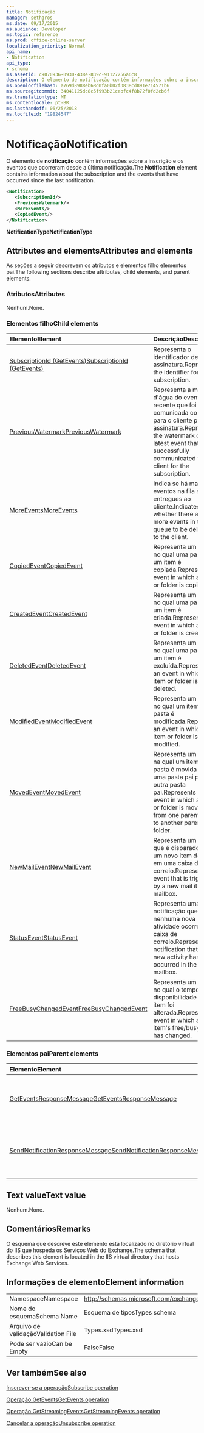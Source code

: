 ```yaml
---
title: Notificação
manager: sethgros
ms.date: 09/17/2015
ms.audience: Developer
ms.topic: reference
ms.prod: office-online-server
localization_priority: Normal
api_name:
- Notification
api_type:
- schema
ms.assetid: c9070936-0930-438e-839c-91127256a6c8
description: O elemento de notificação contém informações sobre a inscrição e os eventos que ocorreram desde a última notificação.
ms.openlocfilehash: a769d8988eb68d0fa0b02f3838cd891e714571b6
ms.sourcegitcommit: 34041125dc8c5f993b21cebfc4f8b72f0fd2cb6f
ms.translationtype: MT
ms.contentlocale: pt-BR
ms.lasthandoff: 06/25/2018
ms.locfileid: "19824547"
---
```

# <a name="notification"></a><span data-ttu-id="8b093-103">Notificação</span><span class="sxs-lookup"><span data-stu-id="8b093-103">Notification</span></span>

<span data-ttu-id="8b093-104">O elemento de **notificação** contém informações sobre a inscrição e os eventos que ocorreram desde a última notificação.</span><span class="sxs-lookup"><span data-stu-id="8b093-104">The **Notification** element contains information about the subscription and the events that have occurred since the last notification.</span></span> 
  
```xml
<Notification>
   <SubscriptionId/>
   <PreviousWatermark/>
   <MoreEvents/>
   <CopiedEvent/>
</Notification>
```

 <span data-ttu-id="8b093-105">**NotificationType**</span><span class="sxs-lookup"><span data-stu-id="8b093-105">**NotificationType**</span></span>
## <a name="attributes-and-elements"></a><span data-ttu-id="8b093-106">Attributes and elements</span><span class="sxs-lookup"><span data-stu-id="8b093-106">Attributes and elements</span></span>

<span data-ttu-id="8b093-107">As seções a seguir descrevem os atributos e elementos filho elementos pai.</span><span class="sxs-lookup"><span data-stu-id="8b093-107">The following sections describe attributes, child elements, and parent elements.</span></span>
  
### <a name="attributes"></a><span data-ttu-id="8b093-108">Atributos</span><span class="sxs-lookup"><span data-stu-id="8b093-108">Attributes</span></span>

<span data-ttu-id="8b093-109">Nenhum.</span><span class="sxs-lookup"><span data-stu-id="8b093-109">None.</span></span>
  
### <a name="child-elements"></a><span data-ttu-id="8b093-110">Elementos filho</span><span class="sxs-lookup"><span data-stu-id="8b093-110">Child elements</span></span>

|<span data-ttu-id="8b093-111">**Elemento**</span><span class="sxs-lookup"><span data-stu-id="8b093-111">**Element**</span></span>|<span data-ttu-id="8b093-112">**Descrição**</span><span class="sxs-lookup"><span data-stu-id="8b093-112">**Description**</span></span>|
|:-----|:-----|
|[<span data-ttu-id="8b093-113">SubscriptionId (GetEvents)</span><span class="sxs-lookup"><span data-stu-id="8b093-113">SubscriptionId (GetEvents)</span></span>](subscriptionid-getevents.md) <br/> |<span data-ttu-id="8b093-114">Representa o identificador de uma assinatura.</span><span class="sxs-lookup"><span data-stu-id="8b093-114">Represents the identifier for a subscription.</span></span>  <br/> |
|[<span data-ttu-id="8b093-115">PreviousWatermark</span><span class="sxs-lookup"><span data-stu-id="8b093-115">PreviousWatermark</span></span>](previouswatermark.md) <br/> |<span data-ttu-id="8b093-116">Representa a marca d'água do evento mais recente que foi comunicada com êxito para o cliente para a assinatura.</span><span class="sxs-lookup"><span data-stu-id="8b093-116">Represents the watermark of the latest event that was successfully communicated to the client for the subscription.</span></span>  <br/> |
|[<span data-ttu-id="8b093-117">MoreEvents</span><span class="sxs-lookup"><span data-stu-id="8b093-117">MoreEvents</span></span>](moreevents.md) <br/> |<span data-ttu-id="8b093-118">Indica se há mais eventos na fila sejam entregues ao cliente.</span><span class="sxs-lookup"><span data-stu-id="8b093-118">Indicates whether there are more events in the queue to be delivered to the client.</span></span>  <br/> |
|[<span data-ttu-id="8b093-119">CopiedEvent</span><span class="sxs-lookup"><span data-stu-id="8b093-119">CopiedEvent</span></span>](copiedevent.md) <br/> |<span data-ttu-id="8b093-120">Representa um evento no qual uma pasta ou um item é copiada.</span><span class="sxs-lookup"><span data-stu-id="8b093-120">Represents an event in which an item or folder is copied.</span></span>  <br/> |
|[<span data-ttu-id="8b093-121">CreatedEvent</span><span class="sxs-lookup"><span data-stu-id="8b093-121">CreatedEvent</span></span>](createdevent.md) <br/> |<span data-ttu-id="8b093-122">Representa um evento no qual uma pasta ou um item é criada.</span><span class="sxs-lookup"><span data-stu-id="8b093-122">Represents an event in which an item or folder is created.</span></span>  <br/> |
|[<span data-ttu-id="8b093-123">DeletedEvent</span><span class="sxs-lookup"><span data-stu-id="8b093-123">DeletedEvent</span></span>](deletedevent.md) <br/> |<span data-ttu-id="8b093-124">Representa um evento no qual uma pasta ou um item é excluída.</span><span class="sxs-lookup"><span data-stu-id="8b093-124">Represents an event in which an item or folder is deleted.</span></span>  <br/> |
|[<span data-ttu-id="8b093-125">ModifiedEvent</span><span class="sxs-lookup"><span data-stu-id="8b093-125">ModifiedEvent</span></span>](modifiedevent.md) <br/> |<span data-ttu-id="8b093-126">Representa um evento no qual um item ou pasta é modificada.</span><span class="sxs-lookup"><span data-stu-id="8b093-126">Represents an event in which an item or folder is modified.</span></span>  <br/> |
|[<span data-ttu-id="8b093-127">MovedEvent</span><span class="sxs-lookup"><span data-stu-id="8b093-127">MovedEvent</span></span>](movedevent.md) <br/> |<span data-ttu-id="8b093-128">Representa um evento na qual um item ou pasta é movida de uma pasta pai para outra pasta pai.</span><span class="sxs-lookup"><span data-stu-id="8b093-128">Represents an event in which an item or folder is moved from one parent folder to another parent folder.</span></span>  <br/> |
|[<span data-ttu-id="8b093-129">NewMailEvent</span><span class="sxs-lookup"><span data-stu-id="8b093-129">NewMailEvent</span></span>](newmailevent.md) <br/> |<span data-ttu-id="8b093-130">Representa um evento que é disparado por um novo item de email em uma caixa de correio.</span><span class="sxs-lookup"><span data-stu-id="8b093-130">Represents an event that is triggered by a new mail item in a mailbox.</span></span>  <br/> |
|[<span data-ttu-id="8b093-131">StatusEvent</span><span class="sxs-lookup"><span data-stu-id="8b093-131">StatusEvent</span></span>](statusevent.md) <br/> |<span data-ttu-id="8b093-132">Representa uma notificação que nenhuma nova atividade ocorreu na caixa de correio.</span><span class="sxs-lookup"><span data-stu-id="8b093-132">Represents a notification that no new activity has occurred in the mailbox.</span></span>  <br/> |
|[<span data-ttu-id="8b093-133">FreeBusyChangedEvent</span><span class="sxs-lookup"><span data-stu-id="8b093-133">FreeBusyChangedEvent</span></span>](freebusychangedevent.md) <br/> |<span data-ttu-id="8b093-134">Representa um evento no qual o tempo de disponibilidade de um item foi alterada.</span><span class="sxs-lookup"><span data-stu-id="8b093-134">Represents an event in which an item's free/busy time has changed.</span></span>  <br/> |
   
### <a name="parent-elements"></a><span data-ttu-id="8b093-135">Elementos pai</span><span class="sxs-lookup"><span data-stu-id="8b093-135">Parent elements</span></span>

|<span data-ttu-id="8b093-136">**Elemento**</span><span class="sxs-lookup"><span data-stu-id="8b093-136">**Element**</span></span>|<span data-ttu-id="8b093-137">**Descrição**</span><span class="sxs-lookup"><span data-stu-id="8b093-137">**Description**</span></span>|
|:-----|:-----|
|[<span data-ttu-id="8b093-138">GetEventsResponseMessage</span><span class="sxs-lookup"><span data-stu-id="8b093-138">GetEventsResponseMessage</span></span>](geteventsresponsemessage.md) <br/> |<span data-ttu-id="8b093-139">Contém o status e o resultado de uma única solicitação GetEvents.</span><span class="sxs-lookup"><span data-stu-id="8b093-139">Contains the status and result of a single GetEvents request.</span></span>  <br/> |
|[<span data-ttu-id="8b093-140">SendNotificationResponseMessage</span><span class="sxs-lookup"><span data-stu-id="8b093-140">SendNotificationResponseMessage</span></span>](sendnotificationresponsemessage.md) <br/> |<span data-ttu-id="8b093-141">Contém o status e o resultado de uma única solicitação SendNotification.</span><span class="sxs-lookup"><span data-stu-id="8b093-141">Contains the status and result of a single SendNotification request.</span></span>  <br/> |
   
## <a name="text-value"></a><span data-ttu-id="8b093-142">Text value</span><span class="sxs-lookup"><span data-stu-id="8b093-142">Text value</span></span>

<span data-ttu-id="8b093-143">Nenhum.</span><span class="sxs-lookup"><span data-stu-id="8b093-143">None.</span></span>
  
## <a name="remarks"></a><span data-ttu-id="8b093-144">Comentários</span><span class="sxs-lookup"><span data-stu-id="8b093-144">Remarks</span></span>

<span data-ttu-id="8b093-145">O esquema que descreve este elemento está localizado no diretório virtual do IIS que hospeda os Serviços Web do Exchange.</span><span class="sxs-lookup"><span data-stu-id="8b093-145">The schema that describes this element is located in the IIS virtual directory that hosts Exchange Web Services.</span></span>
  
## <a name="element-information"></a><span data-ttu-id="8b093-146">Informações de elemento</span><span class="sxs-lookup"><span data-stu-id="8b093-146">Element information</span></span>

|||
|:-----|:-----|
|<span data-ttu-id="8b093-147">Namespace</span><span class="sxs-lookup"><span data-stu-id="8b093-147">Namespace</span></span>  <br/> |http://schemas.microsoft.com/exchange/services/2006/types  <br/> |
|<span data-ttu-id="8b093-148">Nome do esquema</span><span class="sxs-lookup"><span data-stu-id="8b093-148">Schema Name</span></span>  <br/> |<span data-ttu-id="8b093-149">Esquema de tipos</span><span class="sxs-lookup"><span data-stu-id="8b093-149">Types schema</span></span>  <br/> |
|<span data-ttu-id="8b093-150">Arquivo de validação</span><span class="sxs-lookup"><span data-stu-id="8b093-150">Validation File</span></span>  <br/> |<span data-ttu-id="8b093-151">Types.xsd</span><span class="sxs-lookup"><span data-stu-id="8b093-151">Types.xsd</span></span>  <br/> |
|<span data-ttu-id="8b093-152">Pode ser vazio</span><span class="sxs-lookup"><span data-stu-id="8b093-152">Can be Empty</span></span>  <br/> |<span data-ttu-id="8b093-153">False</span><span class="sxs-lookup"><span data-stu-id="8b093-153">False</span></span>  <br/> |
   
## <a name="see-also"></a><span data-ttu-id="8b093-154">Ver também</span><span class="sxs-lookup"><span data-stu-id="8b093-154">See also</span></span>



[<span data-ttu-id="8b093-155">Inscrever-se a operação</span><span class="sxs-lookup"><span data-stu-id="8b093-155">Subscribe operation</span></span>](subscribe-operation.md)
  
[<span data-ttu-id="8b093-156">Operação GetEvents</span><span class="sxs-lookup"><span data-stu-id="8b093-156">GetEvents operation</span></span>](getevents-operation.md)
  
[<span data-ttu-id="8b093-157">Operação GetStreamingEvents</span><span class="sxs-lookup"><span data-stu-id="8b093-157">GetStreamingEvents operation</span></span>](getstreamingevents-operation.md)
  
[<span data-ttu-id="8b093-158">Cancelar a operação</span><span class="sxs-lookup"><span data-stu-id="8b093-158">Unsubscribe operation</span></span>](unsubscribe-operation.md)

